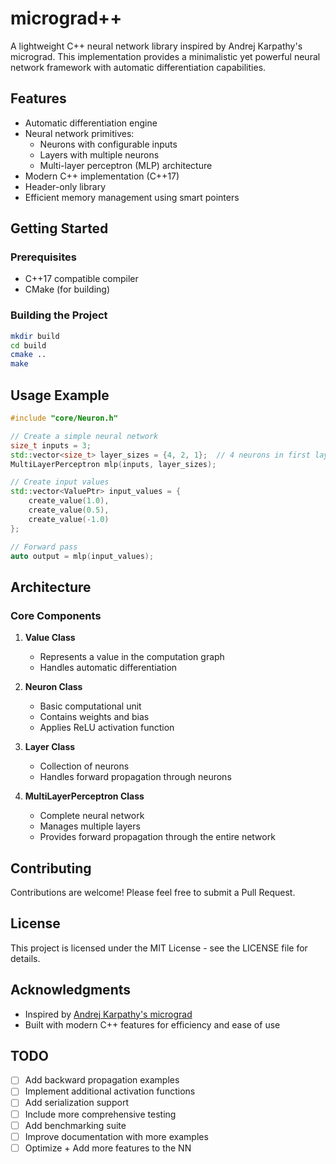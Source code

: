 # micrograd++

A lightweight C++ neural network library inspired by Andrej Karpathy's micrograd. This implementation provides a minimalistic yet powerful neural network framework with automatic differentiation capabilities.

## Features

- Automatic differentiation engine
- Neural network primitives:
  - Neurons with configurable inputs
  - Layers with multiple neurons
  - Multi-layer perceptron (MLP) architecture
- Modern C++ implementation (C++17)
- Header-only library
- Efficient memory management using smart pointers

## Getting Started

### Prerequisites

- C++17 compatible compiler
- CMake (for building)

### Building the Project

```bash
mkdir build
cd build
cmake ..
make
```

## Usage Example

```cpp
#include "core/Neuron.h"

// Create a simple neural network
size_t inputs = 3;
std::vector<size_t> layer_sizes = {4, 2, 1};  // 4 neurons in first layer, 2 in second, 1 in output
MultiLayerPerceptron mlp(inputs, layer_sizes);

// Create input values
std::vector<ValuePtr> input_values = {
    create_value(1.0),
    create_value(0.5),
    create_value(-1.0)
};

// Forward pass
auto output = mlp(input_values);
```

## Architecture

### Core Components

1. **Value Class**
   - Represents a value in the computation graph
   - Handles automatic differentiation

2. **Neuron Class**
   - Basic computational unit
   - Contains weights and bias
   - Applies ReLU activation function

3. **Layer Class**
   - Collection of neurons
   - Handles forward propagation through neurons

4. **MultiLayerPerceptron Class**
   - Complete neural network
   - Manages multiple layers
   - Provides forward propagation through the entire network

## Contributing

Contributions are welcome! Please feel free to submit a Pull Request.

## License

This project is licensed under the MIT License - see the LICENSE file for details.

## Acknowledgments

- Inspired by [Andrej Karpathy's micrograd](https://github.com/karpathy/micrograd)
- Built with modern C++ features for efficiency and ease of use

## TODO

- [ ] Add backward propagation examples
- [ ] Implement additional activation functions
- [ ] Add serialization support
- [ ] Include more comprehensive testing
- [ ] Add benchmarking suite
- [ ] Improve documentation with more examples
- [ ] Optimize + Add more features to the NN

